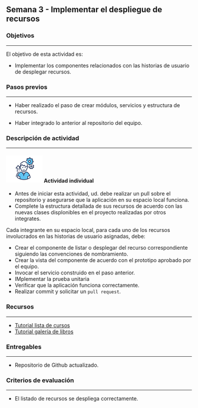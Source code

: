 ## Semana 3 - Implementar el despliegue de recursos

### Objetivos

---

El objetivo de esta actividad es:

- Implementar los componentes relacionados con las historias de usuario de desplegar recursos.

### Pasos previos

---

- Haber realizado el paso de crear módulos, servicios y estructura de recursos.

- Haber integrado lo anterior al repositorio del equipo.

### Descripción de actividad

---

#### ![](./../../assets/images/individuo.png) Actividad individual

- Antes de iniciar esta actividad, ud. debe realizar un pull sobre el repositorio y asegurarse que la aplicación en su espacio local funciona.
- Complete la estructura detallada de sus recursos de acuerdo con las nuevas clases displonibles en el proyecto realizadas por otros integrates.

Cada integrante en su espacio local, para cada uno de los recursos involucrados en las historias de usuario asignadas, debe:

- Crear el componente de listar o desplegar del recurso correspondiente siguiendo las convenciones de nombramiento.
- Crear la vista del componente de acuerdo con el prototipo aprobado por el equipo.
- Invocar el servicio construido en el paso anterior.
- IMplementar la prueba unitaria
- Verificar que la aplicación funciona correctamente.
- Realizar commit y solicitar un `pull request`.

### Recursos

---

- [Tutorial lista de cursos ](https://misovirtual.virtual.uniandes.edu.co/codelabs/angular-courses-basico/index.html#0)
- [Tutorial galería de libros](https://misovirtual.virtual.uniandes.edu.co/codelabs/angular-books-listar/#0)

### Entregables

---

- Repositorio de Github actualizado.

### Criterios de evaluación

---

- El listado de recursos se despliega correctamente.
